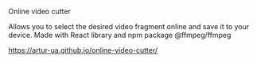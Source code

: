 Online video cutter

Allows you to select the desired video fragment online and save it to your device.
Made with React library and npm package @ffmpeg/ffmpeg

https://artur-ua.github.io/online-video-cutter/
